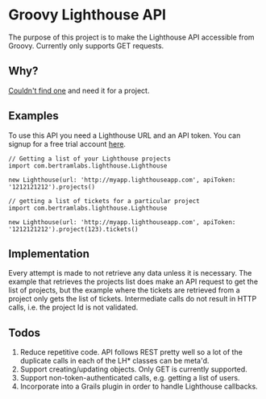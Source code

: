 # Groovy Lighthouse API
The purpose of this project is to make the Lighthouse API accessible from Groovy.  Currently only supports GET requests.

## Why?
[Couldn't find one](https://www.google.com/search?q=groovy+lighthouse+api) and need it for a project.

## Examples
To use this API you need a Lighthouse URL and an API token.  You can signup for a free trial account [here](http://lighthouseapp.com/signup).

```
// Getting a list of your Lighthouse projects
import com.bertramlabs.lighthouse.Lighthouse

new Lighthouse(url: 'http://myapp.lighthouseapp.com', apiToken: '1212121212').projects()
```

```
// getting a list of tickets for a particular project
import com.bertramlabs.lighthouse.Lighthouse

new Lighthouse(url: 'http://myapp.lighthouseapp.com', apiToken: '1212121212').project(123).tickets()
```

## Implementation
Every attempt is made to not retrieve any data unless it is necessary.  The example that retrieves the projects list does make an API request to get the list of projects, but the example where the tickets are retrieved from a project only gets the list of tickets.  Intermediate calls do not result in HTTP calls, i.e. the project Id is not validated.

## Todos
1. Reduce repetitive code.  API follows REST pretty well so a lot of the duplicate calls in each of the LH* classes can be meta'd.
1. Support creating/updating objects.  Only GET is currently supported.
1. Support non-token-authenticated calls, e.g. getting a list of users.
1. Incorporate into a Grails plugin in order to handle Lighthouse callbacks.